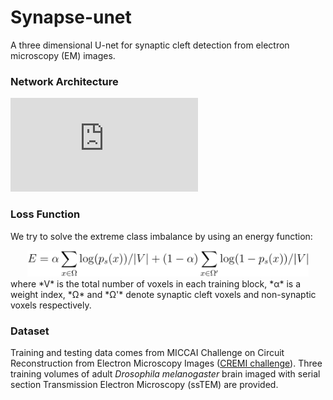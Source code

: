 # Synapse-unet
A three dimensional U-net for synaptic cleft detection from electron microscopy (EM) images. 

### Network Architecture
![image](https://github.com/zudi-lin/synapse-unet/raw/master/img/unet_synapse.pdf)

### Loss Function
We try to solve the extreme class imbalance by using an energy function:
<div align="center">
<img width="450" alt="" src="https://github.com/zudi-lin/synapse-unet/raw/master/img/loss_function.png" />
</div>
where *V* is the total number of voxels in each training block, *α* is a weight index, *Ω* and *Ω'* denote synaptic cleft voxels and non-synaptic voxels respectively.

### Dataset
Training and testing data comes from MICCAI Challenge on Circuit Reconstruction from Electron Microscopy Images ([CREMI challenge](https://cremi.org)). Three training volumes of adult *Drosophila melanogaster* brain imaged with serial section Transmission Electron Microscopy (ssTEM) are provided.
